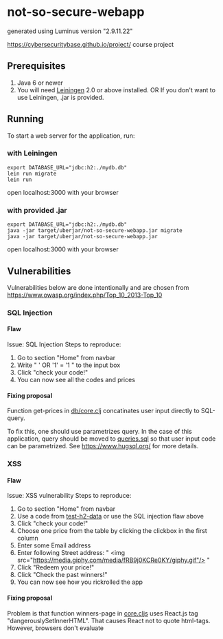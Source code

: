 # not-so-secure-webapp

generated using Luminus version "2.9.11.22"

https://cybersecuritybase.github.io/project/ course project

## Prerequisites

1. Java 6 or newer
2. You will need [Leiningen][1] 2.0 or above installed.
   OR If you don't want to use Leiningen, .jar is provided.

[1]: https://github.com/technomancy/leiningen

## Running

To start a web server for the application, run:

### with Leiningen
    
    export DATABASE_URL="jdbc:h2:./mydb.db"
    lein run migrate
    lein run
    
open localhost:3000 with your browser
    
### with provided .jar
     
    export DATABASE_URL="jdbc:h2:./mydb.db"
    java -jar target/uberjar/not-so-secure-webapp.jar migrate
    java -jar target/uberjar/not-so-secure-webapp.jar

open localhost:3000 with your browser

## Vulnerabilities

Vulnerabilities below are done intentionally and are chosen from https://www.owasp.org/index.php/Top_10_2013-Top_10 

### SQL Injection

#### Flaw

Issue: SQL Injection
Steps to reproduce:
1. Go to section "Home" from navbar
2. Write " ' OR '1' = '1 " to the input box
3. Click "check your code!"
4. You can now see all the codes and prices

#### Fixing proposal

Function get-prices in [db/core.clj](src/clj/not_so_secure_webapp/db/core.clj) concatinates user input directly to SQL-query. 

To fix this, one should use parametrizes query. In the case of this application, query should be moved to [queries.sql](resources/sql/queries.sql) so that user input code can be parametrized. See https://www.hugsql.org/ for more details.

### XSS

#### Flaw

Issue: XSS vulnerability
Steps to reproduce:
1. Go to section "Home" from navbar
2. Use a code from [test-h2-data](resources/migrations/20170106140736-add-data.up.sql) or use the SQL injection flaw above
3. Click "check your code!"
4. Choose one price from the table by clicking the clickbox in the first column
5. Enter some Email address
6. Enter following Street address: " \<img src="https://media.giphy.com/media/fRB9j0KCRe0KY/giphy.gif"/> "
7. Click "Redeem your price!"
8. Click "Check the past winners!"
9. You can now see how you rickrolled the app

#### Fixing proposal

Problem is that function winners-page in [core.cljs](src/cljs/not_so_secure_webapp/core.cljs) uses React.js tag "dangerouslySetInnerHTML". That causes React not to quote html-tags. However, browsers don't evaluate <script> tags set to InnerHTML, but it might still be possible to use e.g. <img> onload and onerror attributes to evaluate scripts in victims browser.

To fix this just replace below code:

```clojure
[:td {:dangerouslySetInnerHTML {:__html (:email winner)}}]
```

With this simpler code:

```clojure
[:td (:email winner)]
```

## License

Copyright © 2017 tkasu
